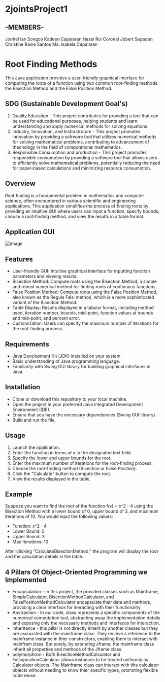 # 2jointsProject1
## -MEMBERS-
Jonhel Ian Songco
Katleen Capalaran
Hazel Roi Coronel
Jobert Sapaden
Christine Raine Santos
Ma. Isabela Capalaran

# Root Finding Methods
This Java application provides a user-friendly graphical interface for computing the roots of a function using two common root-finding methods: the Bisection Method and the False Position Method.

## SDG (Sustainable Development Goal's)
1. Quality Education - This project contributes for providing a tool that can be used for educational purposes, helping students and learn understanding and apply numerical methods for solving equations.
2. Industry, Innovation, and Insfrastruture - This project promotes innovation by providing a sofrware tool that utilizes numerical methods for solving mathematical problems, contributing to advancement of thecnology in the field of computational mathematics.
3. Responsible Consumption and production - This project promotes responsible consumption by providing a software tool that allows users to efficiently solve mathematical problems, potentially reducing the need for paper-based calculations and minimizing resource consumption.

## Overview
Root finding is a fundamental problem in mathematics and computer science, often encountered in various scientific and engineering applications. This application simplifies the process of finding roots by providing an intuitive GUI where users can input a function, specify bounds, choose a root-finding method, and view the results in a table format.
## Application GUI
![image](https://github.com/Jobert8/2jointsProject1/assets/169036882/4ca653f7-1c12-4ae5-a1af-917c170e8279)


## Features
* User-friendly GUI: Intuitive graphical interface for inputting function parameters and viewing results.
* Bisection Method: Compute roots using the Bisection Method, a simple and robust numerical method for finding roots of continuous functions.
* False Position Method: Compute roots using the False Position Method, also known as the Regula Falsi method, which is a more sophisticated variant of the Bisection Method.
* Table Display: Results displayed in a tabular format, including method used, iteration number, bounds, mid-point, function values at bounds and mid-point, and percent error.
* Customization: Users can specify the maximum number of iterations for the root-finding process.
## Requirements
* Java Development Kit (JDK) installed on your system.
* Basic understanding of Java programming language.
* Familiarity with Swing GUI library for building graphical interfaces in Java.
## Installation
* Clone or download this repository to your local machine.
* Open the project in your preferred Java Integrated Development Environment (IDE).
* Ensure that you have the necessary dependencies (Swing GUI library).
* Build and run the file.
## Usage
1. Launch the application.
2. Enter the function in terms of x in the designated text field.
3. Specify the lower and upper bounds for the root.
4. Enter the maximum number of iterations for the root-finding process.
5. Choose the root-finding method (Bisection or False Position).
6. Click the "Calculate" button to compute the root.
7. View the results displayed in the table.
## Example
Suppose you want to find the root of the function f(x) = x^2 - 4 using the Bisection Method with a lower bound of 0, upper bound of 3, and maximum iterations of 10. You would input the following values:

* Function: x^2 - 4
* Lower Bound: 0
* Upper Bound: 3
* Max Iterations: 10

After clicking "CalculateBisectionMethod," the program will display the root and the calculation details in the table.

## 4 Pillars Of Object-Oriented Programming we Implemented
* Encapsulation - In this project, the provided classes such as Mainframe, SimpleCalculator, BisectionMethodCalculator, and FalsePositionMethodCalculator encapsulate their data and methods, providing a clear interface for ineracting with thier functionality
* Abstraction - In our code, class represents a specific components of the numerical computation tool, abstracting away the implementation details and exposing only the necessary methods and interfaces for interaction.
* Inheritance - this pillar is not directly inherit by another classes but they are associated with the mainframe class. They recieve a reference to the mainframe instance in thier constructors, enabling them to interact with mainfram class. But surely, by extending Jframe, the mainframe class inherit all properties and methods of the Jframe class.
* polymorphism - Both BisectionMethodCalculator and FalsepositionCalculator allows instances to be treated uniformly as Calculator objects. The Mainframe class can interact with  tihs calculator objects without needing to know thier specific types, promoting flexible code reuse.
